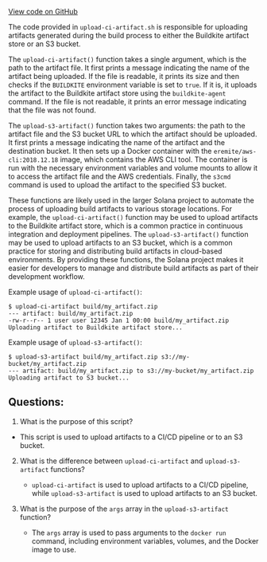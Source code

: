 
[View code on GitHub](https://github.com/solana-labs/solana/blob/master/ci/upload-ci-artifact.sh)

The code provided in `upload-ci-artifact.sh` is responsible for uploading artifacts generated during the build process to either the Buildkite artifact store or an S3 bucket. 

The `upload-ci-artifact()` function takes a single argument, which is the path to the artifact file. It first prints a message indicating the name of the artifact being uploaded. If the file is readable, it prints its size and then checks if the `BUILDKITE` environment variable is set to `true`. If it is, it uploads the artifact to the Buildkite artifact store using the `buildkite-agent` command. If the file is not readable, it prints an error message indicating that the file was not found.

The `upload-s3-artifact()` function takes two arguments: the path to the artifact file and the S3 bucket URL to which the artifact should be uploaded. It first prints a message indicating the name of the artifact and the destination bucket. It then sets up a Docker container with the `eremite/aws-cli:2018.12.18` image, which contains the AWS CLI tool. The container is run with the necessary environment variables and volume mounts to allow it to access the artifact file and the AWS credentials. Finally, the `s3cmd` command is used to upload the artifact to the specified S3 bucket.

These functions are likely used in the larger Solana project to automate the process of uploading build artifacts to various storage locations. For example, the `upload-ci-artifact()` function may be used to upload artifacts to the Buildkite artifact store, which is a common practice in continuous integration and deployment pipelines. The `upload-s3-artifact()` function may be used to upload artifacts to an S3 bucket, which is a common practice for storing and distributing build artifacts in cloud-based environments. By providing these functions, the Solana project makes it easier for developers to manage and distribute build artifacts as part of their development workflow. 

Example usage of `upload-ci-artifact()`:
```
$ upload-ci-artifact build/my_artifact.zip
--- artifact: build/my_artifact.zip
-rw-r--r-- 1 user user 12345 Jan 1 00:00 build/my_artifact.zip
Uploading artifact to Buildkite artifact store...
```

Example usage of `upload-s3-artifact()`:
```
$ upload-s3-artifact build/my_artifact.zip s3://my-bucket/my_artifact.zip
--- artifact: build/my_artifact.zip to s3://my-bucket/my_artifact.zip
Uploading artifact to S3 bucket...
```
## Questions: 
 1. What is the purpose of this script?
   - This script is used to upload artifacts to a CI/CD pipeline or to an S3 bucket.

2. What is the difference between `upload-ci-artifact` and `upload-s3-artifact` functions?
   - `upload-ci-artifact` is used to upload artifacts to a CI/CD pipeline, while `upload-s3-artifact` is used to upload artifacts to an S3 bucket.

3. What is the purpose of the `args` array in the `upload-s3-artifact` function?
   - The `args` array is used to pass arguments to the `docker run` command, including environment variables, volumes, and the Docker image to use.